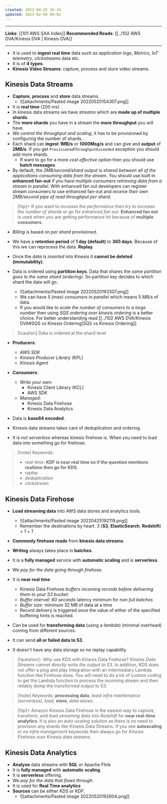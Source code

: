 ```yaml
---
created: 2022-04-25 16:24
updated: 2023-02-09 09:02
---
```

---
**Links**: [[101 AWS SAA Index]]
**Recommended Reads**: [[../102 AWS DVA/Kinesis DVA | Kinesis DVA]]

---

- It is used to **ingest real time** data such as *application logs*, *Metrics*, *IoT telemetry*, *clickstreams* data etc.
- It is of **4 types**.
-  **Kinesis Video Streams**: capture, process and store video streams.

## Kinesis Data Streams
- **Capture**, **process** and **store** data streams.
	- ![[attachments/Pasted image 20220520154307.png]]
- It is **real time** (200 ms) .
- In kinesis data streams we have *streams* which are **made up of multiple shards**.
- The **more shards** you have in a stream the **more throughput** you will have. 
- *We control the throughput and scaling*, it has to be provisioned by configuring the number of shards.
- Each shard can **ingest** **1MB/s** or **1000Msg/s** and can give and **output** of **2MB/s**. If you get `ProvisionedThroughputExceeded` exception you should add more shards.
	- If want to go for a more *cost effective option* then you should use **batch messages**.
- By default, the *2MB/second/shard output* is *shared between all of the applications consuming data from the stream*. You should use built in **enhanced fan-out** if you have *multiple consumers retrieving data from a stream in parallel*. With enhanced fan out developers can register stream consumers to use enhanced fan-out and *receive their own 2MB/second pipe of read throughput per shard*.

> [!tip]+ If you want to *increase the performance* then try to *increase the number of shards* or go for *enhanced fan out*. 
> **Enhanced fan out** is used when you are getting performance hit because of **multiple consumers**. 

- *Billing* is based on *per shard provisioned*.
- We have a **retention period** of **1 day (default)** to **365 days**. Because of this we can reprocess the data. **Replay**.
-  Once the *data* is *inserted* into Kinesis it **cannot be deleted (immutability)**.

- Data is ordered using **partition keys**. Data that shares the *same partition goes to the same shard (ordering)*. So partition key decides to which shard the data will go.
	- ![[attachments/Pasted image 20220520193307.png]]
	- We can have *5 (max) consumers in parallel* which means 5 MB/s of data.
	- If you would like to *scale the number of consumers to a large number* then using *SQS ordering over kinesis ordering* is a better choice. For better understanding read [[../102 AWS DVA/Kinesis DVA#SQS vs Kinesis Ordering|SQS vs Kinesis Ordering]]

> [!caution] Data is ordered at the shard level

- **Producers**:
	- *AWS SDK*
	- *Kinesis Producer Library* (KPL)
	- *Kinesis Agent*

- **Consumers**:
	- *Write your own*: 
		- Kinesis Client Library (KCL) 
		- AWS SDK
	- *Managed*: 
		- Kinesis Data Firehose 
		- Kinesis Data Analytics

- Data is **base64 encoded**.
- Kinesis data streams takes care of deduplication and ordering.
- It is *not serverless* whereas kinesis firehose is. When you need to load data into something go for firehose.

> [!note] Keywords: 
> - *real-time*: **KDF is near real time so if the question mentions realtime then go for KDS**.
> - *replay* 
> - *deduplication*
> - *clickstream*

## Kinesis Data Firehose
- **Load streaming data** into AWS data stores and analytics tools.
	- ![[attachments/Pasted image 20220425192119.png]]
	- Remember the destinations by heart. *3* (**S3**, **ElasticSearch**, **Redshift**) + *1* + *1*

- **Commonly firehose reads** from **kinesis data streams**.
- **Writing** always takes place in **batches**.
- It is a **fully managed** service with **automatic scaling** and is **serverless**.
- We *pay for the data going through firehose*.
- It is **near real time**
	- Kinesis Data Firehose *buffers incoming records before delivering them to your S3 bucket*.
	- *Buffer interval*: *60 seconds* latency minimum for *non full batches*
	- *Buffer size*:  minimum 32 MB of data at a time
	- Record delivery is triggered once the value of either of the specified buffering hints is reached.

- Can be used for **transforming data** (using a *lambda*) (minimal overhead) coming from different sources.
- It can send **all or failed data to S3**.
- It doesn't have any data storage so no replay capability.

> [!question]- Why use KDS with Kinesis Data Firehose?
> *Kinesis Data Streams cannot directly write the output to S3*. In addition, KDS does not offer a plug and play integration with an intermediary Lambda function like Firehose does. You will need to do a lot of custom coding to get the Lambda function to process the incoming stream and then reliably dump the transformed output to S3.

> [!note] Keywords: **processing data**, *least infra maintenance (serverless)*, *load*, **store**, *data stores*.

> [!tip]+ Amazon Kinesis Data Firehose is the easiest way to capture, transform, and *load streaming data into Redshift* for **near real-time analytics**. It is also an *auto-scaling solution* as there is no need to provision any shards like Kinesis Data Streams.
> If you see **autoscaling** or *no infra management* keywords then always go for *Kinesis Firehose over Kinesis data streams*.

## Kinesis Data Analytics
- **Analyse** data streams with **SQL** or Apache Flink
- It is **fully managed** with **automatic scaling**.
- It is **serverless** offering.
- We *pay for the data that flows through*.
- It is used for **Real Time analytics**
- **Sources** can be either *KDS* or *KDF*.
	- ![[attachments/Pasted image 20220520192604.png]]
